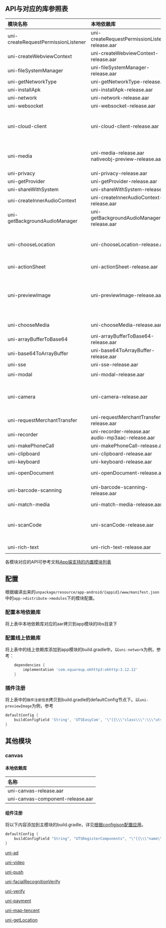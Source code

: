 ## API与对应的库参照表

|模块名称								|本地依赖库												|线上依赖库																																															|依赖的模块																								|插件注册信息																																																										|
|:--								|:--													|:--																																																|:--																									|:--																																																											|
|uni-createRequestPermissionListener|uni-createRequestPermissionListener-release.aar		|-																																																	|-																										|-																																																												|
|uni-createWebviewContext			|uni-createWebviewContext-release.aar					|androidx.webkit:webkit:1.6.0																																										|-																										|-																																																												|
|uni-fileSystemManager				|uni-fileSystemManager-release.aar						|org.brotli:dec:0.1.2																																												|-																										|-																																																												|
|uni-getNetworkType					|uni-getNetworkType-release.aar							|-																																																	|-																										|-																																																												|
|uni-installApk						|uni-installApk-release.aar								|-																																																	|-																										|-																																																												|
|uni-network						|uni-network-release.aar								|com.squareup.okhttp3:okhttp:3.12.12																																								|-																										|-																																																												|
|uni-websocket						|uni-websocket-release.aar								|com.squareup.okhttp3:okhttp:3.12.12																																								|-																										|-																																																												|
|uni-cloud-client					|uni-cloud-client-release.aar							|-																																																	|uni-network<br/>uni-storage<br/>uni-prompt<br/>uni-media<br/>uni-websocket								|-																																																												|
|uni-media							|uni-media-release.aar<br/>nativeobj-preview-release.aar|com.github.bumptech.glide:glide:4.9.0<br/>androidx.recyclerview:recyclerview:1.0.0<br/>androidx.appcompat:appcompat:1.6.1<br/>androidx.activity:activity-ktx:1.9.2									|uni-prompt																								|-																																																												|
|uni-privacy						|uni-privacy-release.aar								|-																																																	|-																										|-																																																												|
|uni-getProvider					|uni-getProvider-release.aar							|-																																																	|-																										|-																																																												|
|uni-shareWithSystem				|uni-shareWithSystem-release.arr						|-																																																	|-																										|```buildConfigField 'String[]', 'UTSHooksClassArray', '{\"uts.sdk.modules.uniShareWithSystem.ShareWithSystemHook\"}'```																														|
|uni-createInnerAudioContext		|uni-createInnerAudioContext-release.aar				|com.google.android.exoplayer:exoplayer-core:2.18.0																																					|uni-network																							|-																																																												|
|uni-getBackgroundAudioManager		|uni-getBackgroundAudioManager-release.aar				|com.google.android.exoplayer:exoplayer-core:2.18.0																																					|uni-network																							|-																																																												|
|uni-chooseLocation					|uni-chooseLocation-release.aar							|-																																																	|uni-theme<br/>uni-getLocation<br/>uni-cloud-client<br/>uni-getLocation<br/>uni-map-tencent				|```buildConfigField 'String', 'UTSEasyCom', '\"[{\\\"class\\\":\\\"uts.sdk.modules.DCloudUniChooseLocation.UniChooseLocationExtApiPagesRegister\\\",\\\"method\\\":\\\"register\\\"}]\"'```													|
|uni-actionSheet					|uni-actionSheet-release.aar							|-																																																	|-																										|```buildConfigField 'String', 'UTSEasyCom', '\"[{\\\"class\\\":\\\"uts.sdk.modules.DCloudUniActionSheet.UniActionSheetExtApiPagesRegister\\\",\\\"method\\\":\\\"register\\\"}]\"'```															|
|uni-previewImage					|uni-previewImage-release.aar							|-																																																	|uni-media<br/>uni-network<br/>uni-fileSystemManager<br/>uni-storage<br/>uni-prompt<br/>uni-actionSheet	|```buildConfigField 'String', 'UTSEasyCom', '\"[{\\\"class\\\":\\\"uts.sdk.modules.DCloudUniPreviewImage.UniPreviewImageExtApiPagesRegister\\\",\\\"method\\\":\\\"register\\\"}]\"'```														|
|uni-chooseMedia					|uni-chooseMedia-release.aar							|androidx.appcompat:appcompat:1.6.1<br/>androidx.activity:activity-ktx:1.9.2																														|uni-actionSheet																						|-																																																												|
|uni-arrayBufferToBase64			|uni-arrayBufferToBase64-release.aar					|-																																																	|-																										|-																																																												|
|uni-base64ToArrayBuffer			|uni-base64ToArrayBuffer-release.aar					|-																																																	|-																										|-																																																												|
|uni-sse							|uni-sse-release.aar									|com.squareup.okhttp3:okhttp-sse:3.12.12																																							|-																										|-																																																												|
|uni-modal							|uni-modal-release.aar									|-																																																	|-																										|```buildConfigField 'String', 'UTSEasyCom', '\"[{\\\"class\\\":\\\"uts.sdk.modules.DCloudUniModal.UniModalExtApiPagesRegister\\\",\\\"method\\\":\\\"register\\\"}]\"'```																		|
|uni-camera							|uni-camera-release.aar									|androidx.camera:camera-core:1.4.1<br/>androidx.camera:camera-camera2:1.4.1<br/>androidx.camera:camera-lifecycle:1.4.1<br/>androidx.camera:camera-view:1.4.1<br/>androidx.appcompat:appcompat:1.7.0	|uni-media																								|```buildConfigField 'String', 'UTSEasyCom', '\"[{\\\"class\\\":\\\"uts.sdk.modules.DCloudUniCamera.UniCameraExtApiComponentsRegister\\\",\\\"method\\\":\\\"register\\\"}]\"'```																|
|uni-requestMerchantTransfer		|uni-requestMerchantTransfer-release.aar				|com.tencent.mm.opensdk:wechat-sdk-android:6.8.0																																					|-																										|-																																																												|
|uni-recorder						|uni-recorder-release.aar<br/>audio-mp3aac-release.aar	|com.google.android.exoplayer:exoplayer-core:2.18.0																																					|-																										|-																																																												|
|uni-makePhoneCall					|uni-makePhoneCall-release.aar							|-																																																	|-																										|-																																																												|
|uni-clipboard						|uni-clipboard-release.aar								|-																																																	|-																										|-																																																												|
|uni-keyboard						|uni-keyboard-release.aar								|-																																																	|-																										|-																																																												|
|uni-openDocument					|uni-openDocument-release.aar							|-																																																	|uni-fileSystemManager																					|```buildConfigField 'String[]', 'UTSHooksClassArray', '{\"uts.sdk.modules.DCloudUniOpenDocument.UniOpenDocumentHookProxy\"}'```																												|
|uni-barcode-scanning				|uni-barcode-scanning-release.aar						|androidx.camera:camera-core:1.4.1<br/>com.google.mlkit:barcode-scanning:17.2.0<br/>com.github.albfernandez:juniversalchardet:2.0.4																	|uni-camera<br/>uni-getSystemInfo																		|```buildConfigField 'String[]', 'UTSHooksClassArray', '{\"uts.sdk.modules.DCloudUniBarcodeScanning.AppHookProxy"}'```																															|
|uni-match-media					|uni-match-media-release.aar							|-																																																	|uni-getDeviceInfo																						|-																																																												|
|uni-scanCode						|uni-scanCode-release.aar								|androidx.camera:camera-core:1.4.1<br/>androidx.appcompat:appcompat:1.7.0																															|uni-camera<br/>uni-barcode-scanning<br/>uni-media<br/>uni-getSystemInfo								|```buildConfigField 'String', 'UTSEasyCom', '\"[{\\\"class\\\":\\\"uts.sdk.modules.DCloudUniScanCode.UniScanCodeExtApiPagesRegister\\\",\\\"method\\\":\\\"register\\\"}]\"'```																|
|uni-rich-text						|uni-rich-text-release.aar								|-																																																	|-																										|```buildConfigField 'String', 'UTSEasyCom', '\"[{\\\"type\\\":\\\"customElement\\\",\\\"name\\\":\\\"rich-text\\\",\\\"class\\\":\\\"uts.sdk.modules.DCloudUniRichText.UniRichTextElementRegister\\\",\\\"method\\\":\\\"register\\\"}]\"'```	|

各模块对应的API可参考文档[App端支持的内置模块列表](https://doc.dcloud.net.cn/uni-app-x/collocation/manifest-modules.html#utsmodules)

## 配置

根据编译出来的`unpackage/resource/app-android/{appid}/www/manifest.json`中的`app->distribute->modules`下的模块配置。

### 配置本地依赖库

将上表中本地依赖库对应的aar拷贝到app模块的libs目录下

### 配置线上依赖库

将上表中的线上依赖库添加到app模块的build.gradle中。以`uni-network`为例，参考：

```groovy
	dependencies {
		implementation 'com.squareup.okhttp3:okhttp:3.12.12'
	}
```

### 插件注册

将上表中的`插件注册信息`拷贝到build.gradle的defaultConfig节点下。以`uni-previewImage`为例，参考

```groovy
defaultConfig {
    buildConfigField 'String', 'UTSEasyCom', '\"[{\\\"class\\\":\\\"uts.sdk.modules.DCloudUniPreviewImage.UniPreviewImageExtApiPagesRegister\\\",\\\"method\\\":\\\"register\\\"}]\"'
}
```

## 其他模块

### canvas

#### 本地依赖库

|名称								|
|:--								|
|uni-canvas-release.aar				|
|uni-canvas-component-release.aar	|

#### 组件注册

将以下内容添加到主模块的build.gradle，详见[根据configjson配置应用](../../use/androiduts.md#utscomponents)。

```groovy
defaultConfig {
    buildConfigField "String", "UTSRegisterComponents", "\"[{\\\"name\\\":\\\"canvas\\\",\\\"class\\\":\\\"io.dcloud.canvas.CanvasComponent\\\",\\\"node\\\":\\\"io.dcloud.canvas.UniCanvasElementImpl\\\"}]\""
}
```

[uni-ad](/native/modules/android/uni-ad.md)

[uni-video](/native/modules/android/uni-video.md)

[uni-push](/native/modules/android/uni-push.md)

[uni-facialRecognitionVerify](/native/modules/android/uni-facialRecognitionVerify.md)

[uni-verify](/native/modules/android/uni-verify.md)

[uni-payment](/native/modules/android/uni-payment.md)

[uni-map-tencent](/native/modules/android/uni-map-tencent.md)

[uni-getLocation](/native/modules/android/uni-getLocation.md)
